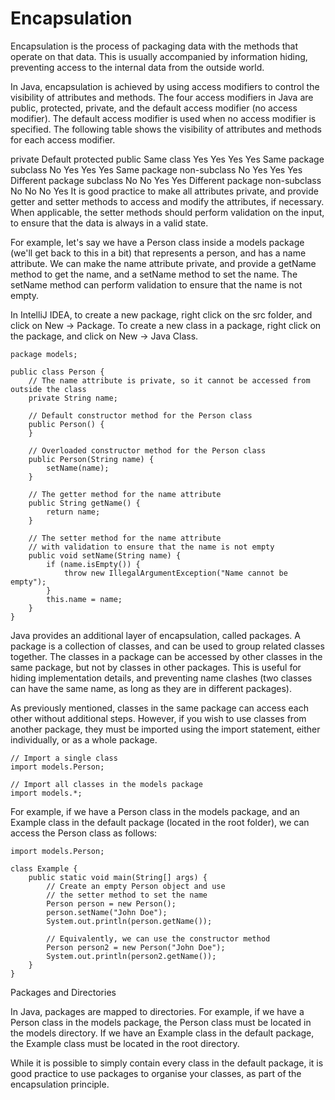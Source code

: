 # Encapsulation
Encapsulation is the process of packaging data with the methods that operate on that data. This is usually accompanied by information hiding, preventing access to the internal data from the outside world.

In Java, encapsulation is achieved by using access modifiers to control the visibility of attributes and methods. The four access modifiers in Java are public, protected, private, and the default access modifier (no access modifier). The default access modifier is used when no access modifier is specified. The following table shows the visibility of attributes and methods for each access modifier.

private	Default	protected	public
Same class	Yes	Yes	Yes	Yes
Same package subclass	No	Yes	Yes	Yes
Same package non-subclass	No	Yes	Yes	Yes
Different package subclass	No	No	Yes	Yes
Different package non-subclass	No	No	No	Yes
It is good practice to make all attributes private, and provide getter and setter methods to access and modify the attributes, if necessary. When applicable, the setter methods should perform validation on the input, to ensure that the data is always in a valid state.

For example, let's say we have a Person class inside a models package (we'll get back to this in a bit) that represents a person, and has a name attribute. We can make the name attribute private, and provide a getName method to get the name, and a setName method to set the name. The setName method can perform validation to ensure that the name is not empty.

In IntelliJ IDEA, to create a new package, right click on the src folder, and click on New -> Package. To create a new class in a package, right click on the package, and click on New -> Java Class.

 
```
package models;

public class Person {
    // The name attribute is private, so it cannot be accessed from outside the class
    private String name;

    // Default constructor method for the Person class
    public Person() {
    }

    // Overloaded constructor method for the Person class
    public Person(String name) {
        setName(name);
    }

    // The getter method for the name attribute
    public String getName() {
        return name;
    }

    // The setter method for the name attribute
    // with validation to ensure that the name is not empty
    public void setName(String name) {
        if (name.isEmpty()) {
            throw new IllegalArgumentException("Name cannot be empty");
        }
        this.name = name;
    }
}

```

Java provides an additional layer of encapsulation, called packages. A package is a collection of classes, and can be used to group related classes together. The classes in a package can be accessed by other classes in the same package, but not by classes in other packages. This is useful for hiding implementation details, and preventing name clashes (two classes can have the same name, as long as they are in different packages).

As previously mentioned, classes in the same package can access each other without additional steps. However, if you wish to use classes from another package, they must be imported using the import statement, either individually, or as a whole package.

```
// Import a single class
import models.Person;

// Import all classes in the models package
import models.*;
```

For example, if we have a Person class in the models package, and an Example class in the default package (located in the root folder), we can access the Person class as follows:
```
import models.Person;

class Example {
    public static void main(String[] args) {
        // Create an empty Person object and use 
        // the setter method to set the name
        Person person = new Person();
        person.setName("John Doe");
        System.out.println(person.getName());

        // Equivalently, we can use the constructor method
        Person person2 = new Person("John Doe");
        System.out.println(person2.getName());
    }
}
```
Packages and Directories

In Java, packages are mapped to directories. For example, if we have a Person class in the models package, the Person class must be located in the models directory. If we have an Example class in the default package, the Example class must be located in the root directory.

While it is possible to simply contain every class in the default package, it is good practice to use packages to organise your classes, as part of the encapsulation principle.